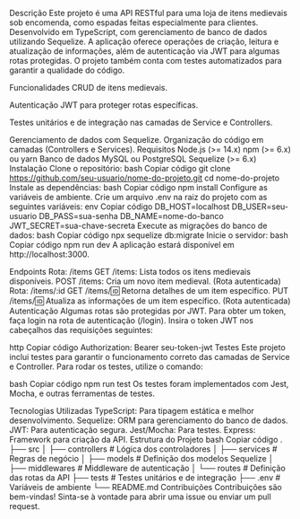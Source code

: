Descrição
Este projeto é uma API RESTful para uma loja de itens medievais sob encomenda, como espadas feitas especialmente para clientes.
Desenvolvido em TypeScript, com gerenciamento de banco de dados utilizando Sequelize. A aplicação oferece operações de criação, leitura e atualização de informações, além de autenticação via JWT para algumas rotas protegidas.
O projeto também conta com testes automatizados para garantir a qualidade do código.

Funcionalidades
CRUD de itens medievais.

Autenticação JWT para proteger rotas específicas.

Testes unitários e de integração nas camadas de Service e Controllers.

Gerenciamento de dados com Sequelize.
Organização do código em camadas (Controllers e Services).
Requisitos
Node.js (>= 14.x)
npm (>= 6.x) ou yarn
Banco de dados MySQL ou PostgreSQL
Sequelize (>= 6.x)
Instalação
Clone o repositório:
bash
Copiar código
git clone https://github.com/seu-usuario/nome-do-projeto.git
cd nome-do-projeto
Instale as dependências:
bash
Copiar código
npm install
Configure as variáveis de ambiente. Crie um arquivo .env na raiz do projeto com as seguintes variáveis:
env
Copiar código
DB_HOST=localhost
DB_USER=seu-usuario
DB_PASS=sua-senha
DB_NAME=nome-do-banco
JWT_SECRET=sua-chave-secreta
Execute as migrações do banco de dados:
bash
Copiar código
npx sequelize db:migrate
Inicie o servidor:
bash
Copiar código
npm run dev
A aplicação estará disponível em http://localhost:3000.

Endpoints
Rota: /items
GET /items: Lista todos os itens medievais disponíveis.
POST /items: Cria um novo item medieval. (Rota autenticada)
Rota: /items/:id
GET /items/:id: Retorna detalhes de um item específico.
PUT /items/:id: Atualiza as informações de um item específico. (Rota autenticada)
Autenticação
Algumas rotas são protegidas por JWT. Para obter um token, faça login na rota de autenticação (/login). Insira o token JWT nos cabeçalhos das requisições seguintes:

http
Copiar código
Authorization: Bearer seu-token-jwt
Testes
Este projeto inclui testes para garantir o funcionamento correto das camadas de Service e Controller. Para rodar os testes, utilize o comando:

bash
Copiar código
npm run test
Os testes foram implementados com Jest, Mocha, e outras ferramentas de testes.

Tecnologias Utilizadas
TypeScript: Para tipagem estática e melhor desenvolvimento.
Sequelize: ORM para gerenciamento do banco de dados.
JWT: Para autenticação segura.
Jest/Mocha: Para testes.
Express: Framework para criação da API.
Estrutura do Projeto
bash
Copiar código
.
├── src
│   ├── controllers  # Lógica dos controladores
│   ├── services     # Regras de negócio
│   ├── models       # Definição dos modelos Sequelize
│   ├── middlewares  # Middleware de autenticação
│   └── routes       # Definição das rotas da API
├── tests            # Testes unitários e de integração
├── .env             # Variáveis de ambiente
└── README.md
Contribuições
Contribuições são bem-vindas! Sinta-se à vontade para abrir uma issue ou enviar um pull request.
